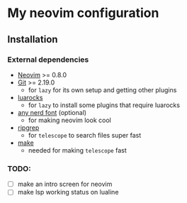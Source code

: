 # My neovim configuration

## Installation

### External dependencies

- [Neovim](https://github.com/neovim/neovim) >= 0.8.0
- [Git](https://github.com/git/git) >= 2.19.0
    - for `lazy` for its own setup and getting other plugins
- [luarocks](https://luarocks.org)
    - for `lazy` to install some plugins that require luarocks
- [any nerd font](https://www.nerdfonts.com) (optional)
    - for making neovim look cool
- [ripgrep](https://github.com/BurntSushi/ripgrep)
    - for `telescope` to search files super fast
- [make](https://www.gnu.org/software/make/)
    - needed for making `telescope` fast


### TODO:
- [ ] make an intro screen for neovim
- [ ] make lsp working status on lualine
